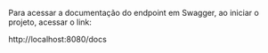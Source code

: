 Para acessar a documentação do endpoint em Swagger, ao iniciar o projeto, acessar o link:

http://localhost:8080/docs
